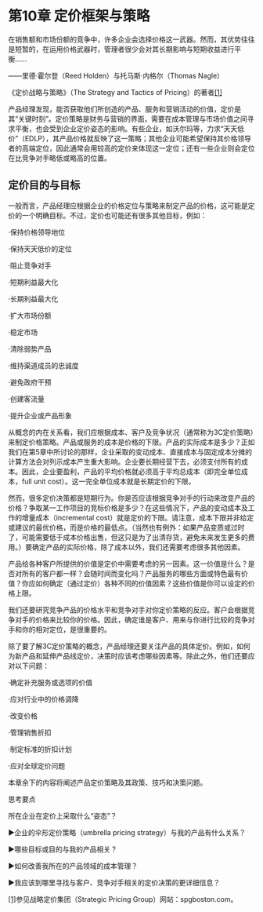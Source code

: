 # 第10章 定价框架与策略

在销售额和市场份额的竞争中，许多企业会选择价格这一武器。然而，其优势往往是短暂的，在运用价格武器时，管理者很少会对其长期影响与短期收益进行平衡……

——里德·霍尔登（Reed Holden）与托马斯·内格尔（Thomas Nagle）

《定价战略与策略》（The Strategy and Tactics of Pricing）的著者[[1]](part0098.xhtml#ch1-back)

产品经理发现，能否获取他们所创造的产品、服务和营销活动的价值，定价是其“关键时刻”。定价策略是财务与营销的界面，需要在成本管理与市场价值之间寻求平衡，也会受到企业定价姿态的影响。有些企业，如沃尔玛等，力求“天天低价”（EDLP），其产品价格就反映了这一策略；其他企业可能希望保持其价格领导者的高端定位，因此通常会用较高的定价来体现这一定位；还有一些企业则会定位在比竞争对手略低或略高的位置。

## 定价目的与目标

一般而言，产品经理应根据企业的价格定位与策略来制定产品的价格，这可能是定价的一个明确目标。不过，定价也可能还有很多其他目标，例如：

·保持价格领导地位

·保持天天低价的定位

·阻止竞争对手

·短期利益最大化

·长期利益最大化

·扩大市场份额

·稳定市场

·清除弱势产品

·维持渠道成员的忠诚度

·避免政府干预

·创建客流量

·提升企业或产品形象

从概念的内在关系看，我们应根据成本、客户及竞争状况（通常称为3C定价策略）来制定价格策略。产品或服务的成本是价格的下限。产品的实际成本是多少？正如我们在第5章中所讨论的那样，企业采取的变动成本、直接成本与固定成本分摊的计算方法会对列示成本产生重大影响。企业要长期经营下去，必须支付所有的成本。因此，企业要盈利，产品的平均价格就必须高于平均总成本（即完全单位成本，full unit cost）。这一完全单位成本就是长期定价的下限。

然而，很多定价决策都是短期行为。你是否应该根据竞争对手的行动来改变产品的价格？争取某一工作项目的竞标价格是多少？在这些情况下，产品的变动成本及工作的增量成本（incremental cost）就是定价的下限。请注意，成本下限并非给定或建议的最优价格，而是价格的最低点。（当然也有例外：如果产品变质或过时了，可能需要低于成本价格出售，但这只是为了出清存货，避免未来发生更多的费用。）要确定产品的实际价格，除了成本以外，我们还需要考虑很多其他因素。

产品给各种客户所提供的价值是定价中需要考虑的另一因素。这一价值是什么？是否对所有的客户都一样？会随时间而变化吗？产品服务的哪些方面或特色最有价值？你应如何确定（通过定价）各种不同的价值因素？这些价值是你可以设定的价格上限。

我们还要研究竞争产品的价格水平和竞争对手对你定价策略的反应。客户会根据竞争对手的价格来比较你的价格。因此，确定谁是客户、用来与你进行比较的竞争对手和你的相对定位，是很重要的。

除了要了解3C定价策略的概念，产品经理还要关注产品的具体定价。例如，如何为新产品和延伸产品线定价，决策时应该考虑哪些因素等。除此之外，他们还要应对以下问题：

·确定补充服务或选项的价值

·应对行业中的价格调降

·改变价格

·管理销售折扣

·制定标准的折扣计划

·应对全球定价问题

本章余下的内容将阐述产品定价策略及其政策、技巧和决策问题。

思考要点

所在企业在定价上采取什么“姿态”？

▶企业的伞形定价策略（umbrella pricing strategy）与我的产品有什么关系？

▶哪些目标或目的与我的产品相关？

▶如何改善我所在的产品领域的成本管理？

▶我应该到哪里寻找与客户、竞争对手相关的定价决策的更详细信息？

[[1]](part0098.xhtml#ch1)参见战略定价集团（Strategic Pricing Group）网站：spgboston.com。
